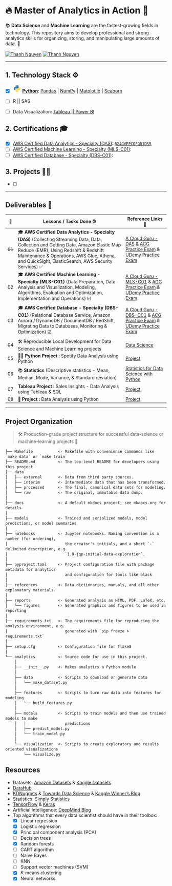 # 🔥 Master of Analytics in Action 🦅

📚 **Data Science** and **Machine Learning** are the fastest-growing fields in technology. This repository aims to develop professional and strong analytics skills for organizing, storing, and manipulating large amounts of data. 🏁

<a href="https://www.linkedin.com/in/nnthanh" target="blank"><img align="center" src="https://img.shields.io/badge/-nnthanh-blue?style=flat-square&logo=Linkedin&logoColor=white&link=https://www.linkedin.com/in/nnthanh/" alt="Thanh Nguyen" height="22" width="100" /></a>
<a href="https://github.com/nnthanh101/" target="blank"><img align="center" src="https://img.shields.io/github/followers/nnthanh101?label=Follow&style=social&link=https://github.com/nnthanh101/" alt="Thanh Nguyen" height="20" width="90" /></a>

---

## 1. Technology Stack ⚙️

* [x] <img src="https://raw.githubusercontent.com/devicons/devicon/master/icons/python/python-original.svg" alt="python" width="25" height="25"/> [**Python**](https://www.python.org/download/releases/3.0/): [Pandas](https://pandas.pydata.org/) | [NumPy](https://numpy.org/) | [Matplotlib](https://matplotlib.org/) | [Seaborn](https://seaborn.pydata.org/)
* [ ] R || SAS
* [ ] Data Visualization: <a href="https://public.tableau.com/app/profile/nnthanh101">Tableau</a><a href="https://public.tableau.com/app/profile/nnthanh101" target="_blank" rel="noreferrer"> || [Power BI](https://powerbi.microsoft.com/en-us/)


## 2. Certifications 🎓

* [x] [AWS Certified Data Analytics - Specialty (DAS)](https://aws.amazon.com/certification/certified-data-analytics-specialty/): [`824GVEPCQFQQ1DS5`](https://aws.amazon.com/verification)
* [ ] [AWS Certified Machine Learning - Specialty (MLS-C01)](https://aws.amazon.com/certification/certified-machine-learning-specialty): 
* [ ] [AWS Certified Database - Specialty (DBS-C01)](https://aws.amazon.com/certification/certified-database-specialty): 

## 3. Projects 👨‍💻

* [ ] 

---

## Deliverables 💎

|**:calendar:**|**Lessons / Tasks Done :alarm_clock:**| **Reference Links :link:**|
|------|--------------------|---------------------|
|~~01~~| 🎓 **AWS Certified Data Analytics - Specialty (DAS)** (Collecting Streaming Data, Data Collection and Getting Data, Amazon Elastic Map Reduce (EMR), Using Redshift & Redshift Maintenance & Operations, AWS Glue, Athena, and QuickSight, ElasticSearch, AWS Security Services) ✅ | [A Cloud Guru - DAS](https://learn.acloud.guru/course/aws-certified-database-speciality-dbs-c01/dashboard) & [ACG Practice Exam](https://practice-exam.acloud.guru/9f55ebb2-12f8-4a55-a41b-fe5cb1917e30) & [UDemy Practice Exam](https://www.udemy.com/course/aws-certified-data-analytics-specialty-practice-exams-amazon/)|
|02| 🎓 **AWS Certified Machine Learning - Specialty (MLS-C01)** (Data Preparation, Data Analysis and Visualization, Modeling, Algorithms, Evaluation and Optimization, Implementation and Operations) ☑️ | [A Cloud Guru - MLS-C01](https://learn.acloud.guru/course/aws-certified-machine-learning-specialty/dashboard) & [ACG Practice Exam](https://practice-exam.acloud.guru/f87ac9a1-2d47-44f1-8e10-2a8e43959ef5) & [UDemy Practice Exam](https://www.udemy.com/course/aws-certified-machine-learning-specialty-practice-exams-amazon/) | 
|03| 🎓 **AWS Certified Database - Specialty (DBS-C01)** (Relational Database Service, Amazon Aurora / DynamoDB / DocumentDB / RedShift, Migrating Data to Databases, Monitoring & Optimization) ☑️ | [A Cloud Guru - DBS-C01](https://learn.acloud.guru/course/aws-certified-database-speciality-dbs-c01/dashboard) & [ACG Practice Exam](https://practice-exam.acloud.guru/0066709d-318f-4be3-a143-cbf400008f46) & [UDemy Practice Exam](https://www.udemy.com/course/practice-exams-aws-certified-database-specialty/)| 
|~~04~~| 🛠 Reproducible Local Development for Data Science and Machine Learning projects | [Data Science](https://github.com/nnthanh101/Machine-Learning/tree/Data-Science) | 
|05| 👨‍💻 **Python Project :** Spotify Data Analysis using Python | [Project]() |
|06| 📚 **Statistics** (Descriptive statistics - Mean, Median, Mode, Variance, & Standard deviation) | [Statistics for Data Science with Python]() |
|07| **Tableau Project :** Sales Insights - Data Analysis using Tableau & SQL | [Project](Sales-Insights-Data-Analysis-using-Tableau-and-SQL)|
|08| 🚀 **Project :** Data Analysis using Python | [Project](#)|

--------

## Project Organization

> 🛠 Production-grade project structure for successful data-science or machine-learning projects 🚀

```
├── Makefile           <- Makefile with convenience commands like `make data` or `make train`
├── README.md          <- The top-level README for developers using this project.
├── data
│   ├── external       <- Data from third party sources.
│   ├── interim        <- Intermediate data that has been transformed.
│   ├── processed      <- The final, canonical data sets for modeling.
│   └── raw            <- The original, immutable data dump.
│
├── docs               <- A default mkdocs project; see mkdocs.org for details
│
├── models             <- Trained and serialized models, model predictions, or model summaries
│
├── notebooks          <- Jupyter notebooks. Naming convention is a number (for ordering),
│                         the creator's initials, and a short `-` delimited description, e.g.
│                         `1.0-jqp-initial-data-exploration`.
│
├── pyproject.toml     <- Project configuration file with package metadata for analytics
│                         and configuration for tools like black
│
├── references         <- Data dictionaries, manuals, and all other explanatory materials.
│
├── reports            <- Generated analysis as HTML, PDF, LaTeX, etc.
│   └── figures        <- Generated graphics and figures to be used in reporting
│
├── requirements.txt   <- The requirements file for reproducing the analysis environment, e.g.
│                         generated with `pip freeze > requirements.txt`
│
├── setup.cfg          <- Configuration file for flake8
│
└── analytics          <- Source code for use in this project.
    │
    ├── __init__.py    <- Makes analytics a Python module
    │
    ├── data           <- Scripts to download or generate data
    │   └── make_dataset.py
    │
    ├── features       <- Scripts to turn raw data into features for modeling
    │   └── build_features.py
    │
    ├── models         <- Scripts to train models and then use trained models to make
    │   │                 predictions
    │   ├── predict_model.py
    │   └── train_model.py
    │
    └── visualization  <- Scripts to create exploratory and results oriented visualizations
        └── visualize.py
```

## Resources

* Datasets: [Amazon Datasets](https://registry.opendata.aws/) & [Kaggle Datasets](https://www.kaggle.com/datasets?fileType=csv) 
* [DataHub](https://github.com/datahub-project/datahub/blob/master/docs/architecture/architecture.md)
* [KDNuggets](https://www.kdnuggets.com/) & [Towards Data Science](https://towardsdatascience.com/) & [Kaggle Winner’s Blog](https://medium.com/kaggle-blog)
* Statistics: [Simply Statistics](https://simplystatistics.org/)
* [TensorFlow](https://www.tensorflow.org/learn) & [Keras](https://keras.io/examples/)
* Artificial Intelligence: [DeepMind Blog](https://deepmind.com/blog/article/nowcasting)
* Top algorithms that every data scientist should have in their toolbox:
  * [x] Linear regression
  * [x] Logistic regression
  * [x] Principal component analysis (PCA)
  * [ ] Decision trees
  * [x] Random forests
  * [ ] CART algorithm
  * [ ] Naive Bayes
  * [ ] KNN
  * [ ] Support vector machines (SVM)
  * [x] K-means clustering
  * [x] Neural networks
